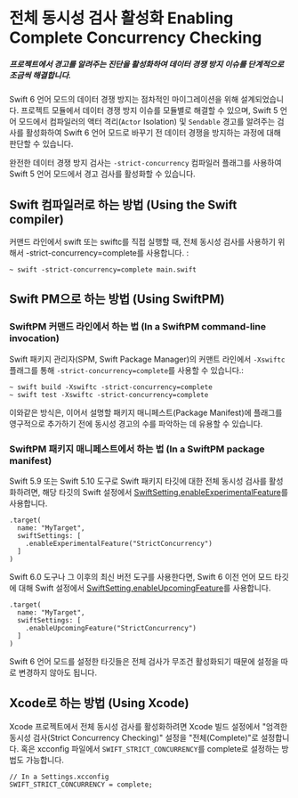 # 전체 동시성 검사 활성화 Enabling Complete Concurrency Checking
##### 프로젝트에서 경고를 알려주는 진단을 활성화하여 데이터 경쟁 방지 이슈를 단계적으로 조금씩 해결합니다.

Swift 6 언어 모드의 데이터 경쟁 방지는 점차적인 마이그레이션을 위해 설계되었습니다. 프로젝트 모듈에서 데이터 경쟁 방지 이슈를 모듈별로 해결할 수 있으며, Swift 5 언어 모드에서 컴파일러의 액터 격리(`Actor` Isolation) 및 `Sendable` 경고를 알려주는 검사를 활성화하여 Swift 6 언어 모드로 바꾸기 전 데이터 경쟁을 방지하는 과정에 대해 판단할 수 있습니다.

완전한 데이터 경쟁 방지 검사는 `-strict-concurrency` 컴파일러 플래그를 사용하여 Swift 5 언어 모드에서 경고 검사를 활성화할 수 있습니다.

## Swift 컴파일러로 하는 방법 (Using the Swift compiler)
커맨드 라인에서 swift 또는 swiftc를 직접 실행할 때, 전체 동시성 검사를 사용하기 위해서 -strict-concurrency=complete를 사용합니다. :
```
~ swift -strict-concurrency=complete main.swift
```

## Swift PM으로 하는 방법 (Using SwiftPM)
### SwiftPM 커맨드 라인에서 하는 법 (In a SwiftPM command-line invocation)
Swift 패키지 관리자(SPM, Swift Package Manager)의 커맨트 라인에서 `-Xswiftc` 플래그를 통해 `-strict-concurrency=complete`를 사용할 수 있습니다.:
```
~ swift build -Xswiftc -strict-concurrency=complete
~ swift test -Xswiftc -strict-concurrency=complete
```
이와같은 방식은, 이어서 설명할 패키지 매니페스트(Package Manifest)에 플래그를 영구적으로 추가하기 전에 동시성 경고의 수를 파악하는 데 유용할 수 있습니다.

### SwiftPM 패키지 매니페스트에서 하는 법 (In a SwiftPM package manifest)
Swift 5.9 또는 Swift 5.10 도구로 Swift 패키지 타깃에 대한 전체 동시성 검사를 활성화하려면, 해당 타깃의 Swift 설정에서 [SwiftSetting.enableExperimentalFeature](https://developer.apple.com/documentation/packagedescription/swiftsetting/enableexperimentalfeature(_:_:))를 사용합니다.
```
.target(
  name: "MyTarget",
  swiftSettings: [
    .enableExperimentalFeature("StrictConcurrency")
  ]
)
```
Swift 6.0 도구나 그 이후의 최신 버전 도구를 사용한다면, Swift 6 이전 언어 모드 타깃에 대해 Swift 설정에서 [SwiftSetting.enableUpcomingFeature](https://developer.apple.com/documentation/packagedescription/swiftsetting/enableupcomingfeature(_:_:))를 사용합니다.
```
.target(
  name: "MyTarget",
  swiftSettings: [
    .enableUpcomingFeature("StrictConcurrency")
  ]
)
```
Swift 6 언어 모드를 설정한 타깃들은 전체 검사가 무조건 활성화되기 때문에 설정을 따로 변경하지 않아도 됩니다.

## Xcode로 하는 방법 (Using Xcode)
Xcode 프로젝트에서 전체 동시성 검사를 활성화하려면 Xcode 빌드 설정에서 "엄격한 동시성 검사(Strict Concurrency Checking)" 설정을 "전체(Complete)"로 설정합니다. 혹은 xcconfig 파일에서 `SWIFT_STRICT_CONCURRENCY`를 complete로 설정하는 방법도 가능합니다.
```
// In a Settings.xcconfig
SWIFT_STRICT_CONCURRENCY = complete;
```

